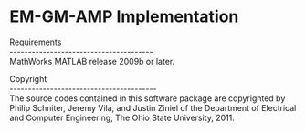 # EM-GM-AMP Implementation


Requirements <br/>
---------------------------------------<br/>
MathWorks MATLAB release 2009b or later.


Copyright<br/>
----------------------------------------<br/>
The source codes contained in this software package are copyrighted by
Philip Schniter, Jeremy Vila, and Justin Ziniel of the Department of
Electrical and Computer Engineering, The Ohio State University, 2011.<br/>
